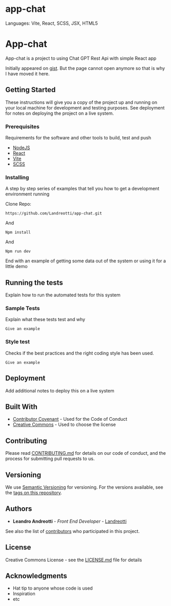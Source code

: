 # app-chat

Languages: Vite, React, SCSS, JSX, HTML5

# App-chat

App-chat is a project to using Chat GPT Rest Api with simple React app

Initially appeared on
[gist](https://gist.github.com/PurpleBooth/109311bb0361f32d87a2). But the page cannot open anymore so that is why I have moved it here.

## Getting Started
These instructions will give you a copy of the project up and running on
your local machine for development and testing purposes. See deployment
for notes on deploying the project on a live system.

### Prerequisites

Requirements for the software and other tools to build, test and push 
- [NodeJS](https://nodejs.org/en)
- [React](https://react.dev/)
- [Vite](https://vitejs.dev/guide/)
- [SCSS](https://sass-lang.com/)

### Installing

A step by step series of examples that tell you how to get a development
environment running

Clone Repo:

    https://github.com/Landreotti/app-chat.git

And

    Npm install
    
And

    Npm run dev

End with an example of getting some data out of the system or using it
for a little demo

## Running the tests

Explain how to run the automated tests for this system

### Sample Tests

Explain what these tests test and why

    Give an example

### Style test

Checks if the best practices and the right coding style has been used.

    Give an example

## Deployment

Add additional notes to deploy this on a live system

## Built With

  - [Contributor Covenant](https://www.contributor-covenant.org/) - Used
    for the Code of Conduct
  - [Creative Commons](https://creativecommons.org/) - Used to choose
    the license

## Contributing

Please read [CONTRIBUTING.md](CONTRIBUTING.md) for details on our code
of conduct, and the process for submitting pull requests to us.

## Versioning

We use [Semantic Versioning](http://semver.org/) for versioning. For the versions
available, see the [tags on this
repository](https://github.com/PurpleBooth/a-good-readme-template/tags).

## Authors

  - **Leandro Andreotti** - *Front End Developer* -
    [Landreotti](https://github.com/landreotti)

See also the list of
[contributors](https://github.com/PurpleBooth/a-good-readme-template/contributors)
who participated in this project.

## License

Creative Commons License - see the [LICENSE.md](LICENSE.md) file for
details

## Acknowledgments

  - Hat tip to anyone whose code is used
  - Inspiration
  - etc
